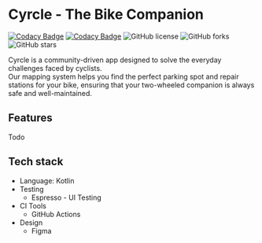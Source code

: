 # Cyrcle - The Bike Companion

[![Codacy Badge](https://app.codacy.com/project/badge/Grade/46704d8172b7434da89388f53748cf43)](https://app.codacy.com/gh/SwEnt-Fall-2024-Group-22/Cyrcle/dashboard?utm_source=gh&utm_medium=referral&utm_content=&utm_campaign=Badge_grade)
[![Codacy Badge](https://app.codacy.com/project/badge/Coverage/46704d8172b7434da89388f53748cf43)](https://app.codacy.com/gh/SwEnt-Fall-2024-Group-22/Cyrcle/dashboard?utm_source=gh&utm_medium=referral&utm_content=&utm_campaign=Badge_coverage)
![GitHub license](https://img.shields.io/github/license/SwEnt-Fall-2024-Group-22/Cyrcle)
![GitHub forks](https://img.shields.io/github/forks/SwEnt-Fall-2024-Group-22/Cyrcle)
![GitHub stars](https://img.shields.io/github/stars/SwEnt-Fall-2024-Group-22/Cyrcle)

Cyrcle is a community-driven app designed to solve the everyday challenges faced by  cyclists. <br>
Our mapping system helps you find the perfect parking spot and repair stations for your bike,
ensuring that your two-wheeled companion is always safe and well-maintained.

## Features
Todo

## Tech stack
- Language: Kotlin
- Testing
  - Espresso - UI Testing
- CI Tools
  - GitHub Actions
- Design 
  - Figma
